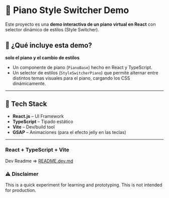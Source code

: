 # 🎹 Piano Style Switcher Demo

Este proyecto es una **demo interactiva de un piano virtual en React** con selector dinámico de estilos (Style Switcher).  

## 🚀 ¿Qué incluye esta demo?

**solo el piano y el cambio de estilos**

- Un componente de piano (`PianoBase`) hecho en React y TypeScript.
- Un selector de estilos (`StyleSwitcherPiano`) que permite alternar entre distintos temas visuales para el piano, cargando los CSS dinámicamente.

---

## 🧰 Tech Stack

- **React.js** – UI Framework
- **TypeScript** – Tipado estático
- **Vite** – Dev/build tool
- **GSAP** – Animaciones (para el efecto jelly en las teclas)

---
### React + TypeScript + Vite
Dev Readme => <a href="https://github.com/vyk2rr/piano-style-gallery/blob/main/README.dev.md">README.dev.md</a>

### ⚠️ Disclaimer
This is a quick experiment for learning and prototyping.
This is not intended for production.
